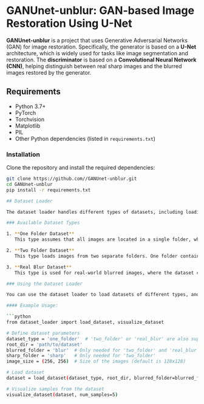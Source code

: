 # GANUnet-unblur: GAN-based Image Restoration Using U-Net

**GANUnet-unblur** is a project that uses Generative Adversarial Networks (GAN) for image restoration. Specifically, the generator is based on a **U-Net** architecture, which is widely used for tasks like image segmentation and restoration. The **discriminator** is based on a **Convolutional Neural Network (CNN)**, helping distinguish between real sharp images and the blurred images restored by the generator.

## Requirements

- Python 3.7+
- PyTorch
- Torchvision
- Matplotlib
- PIL
- Other Python dependencies (listed in `requirements.txt`)

### Installation

Clone the repository and install the required dependencies:

```bash
git clone https://github.com//GANUnet-unblur.git
cd GANUnet-unblur
pip install -r requirements.txt

## Dataset Loader

The dataset loader handles different types of datasets, including loading paired images from a single folder, two separate folders, or real-world blurred images for training. The loader allows you to easily load and visualize the dataset.

### Available Dataset Types

1. **One Folder Dataset**  
   This type assumes that all images are located in a single folder, where each image has a corresponding sharp or ground truth version. It loads both blurred and sharp images from a single folder.

2. **Two Folder Dataset**  
   This type loads images from two separate folders. One folder contains the blurred images, while the other contains the corresponding sharp images. The images are paired by their filenames.

3. **Real Blur Dataset**  
   This type is used for real-world blurred images, where the dataset contains pairs of blurred and sharp images in different folders (e.g., 'blur' and 'gt' folders).

### Using the Dataset Loader

You can use the dataset loader to load datasets of different types, and optionally visualize a few sample images. Below is an example of how to load and visualize the dataset.

#### Example Usage:

```python
from dataset_loader import load_dataset, visualize_dataset

# Define dataset parameters
dataset_type = 'one_folder'  # 'two_folder' or 'real_blur' are also supported
root_dir = 'path/to/dataset'
blurred_folder = 'blur'  # Only needed for 'two_folder' and 'real_blur'
sharp_folder = 'sharp'   # Only needed for 'two_folder'
image_size = (256, 256)  # Size of the images (default is 128x128)

# Load dataset
dataset = load_dataset(dataset_type, root_dir, blurred_folder=blurred_folder, sharp_folder=sharp_folder, image_size=image_size)

# Visualize samples from the dataset
visualize_dataset(dataset, num_samples=5)
